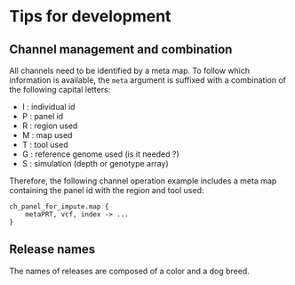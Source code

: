 # Tips for development

## Channel management and combination

All channels need to be identified by a meta map. To follow which information is available, the `meta` argument
is suffixed with a combination of the following capital letters:

- I : individual id
- P : panel id
- R : region used
- M : map used
- T : tool used
- G : reference genome used (is it needed ?)
- S : simulation (depth or genotype array)

Therefore, the following channel operation example includes a meta map containing the panel id with the region and tool used:

```nextflow
ch_panel_for_impute.map {
    metaPRT, vcf, index -> ...
}
```

## Release names

The names of releases are composed of a color and a dog breed.
